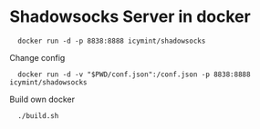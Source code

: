 Shadowsocks Server in docker
===


```
  docker run -d -p 8838:8888 icymint/shadowsocks
```

Change config
```
  docker run -d -v "$PWD/conf.json":/conf.json -p 8838:8888 icymint/shadowsocks
```


Build own docker
```
  ./build.sh
```
